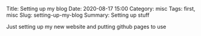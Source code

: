Title: Setting up my blog
Date: 2020-08-17 15:00
Category: misc
Tags: first, misc
Slug: setting-up-my-blog
Summary: Setting up stuff

Just setting up my new website and putting github pages to use

